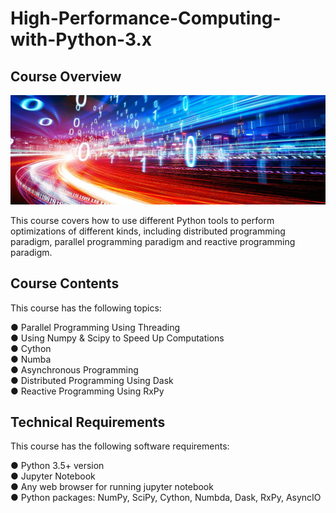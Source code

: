 # High-Performance-Computing-with-Python-3.x
 
## Course Overview

![image](./hpc.jpg)

This course covers how to use different Python tools to perform optimizations of different kinds, including distributed programming paradigm, parallel programming paradigm and reactive programming
paradigm. 

## Course Contents

This course has the following topics:<br/>

● Parallel Programming Using Threading<br/>
● Using Numpy & Scipy to Speed Up Computations<br/>
● Cython<br/>
● Numba<br/>
● Asynchronous Programming<br/>
● Distributed Programming Using Dask<br/>
● Reactive Programming Using RxPy<br/>


## Technical Requirements

This course has the following software requirements:<br/>

● Python 3.5+ version<br/>
● Jupyter Notebook<br/>
● Any web browser for running jupyter notebook<br/>
● Python packages: NumPy, SciPy, Cython, Numbda, Dask, RxPy, AsyncIO<br/>
